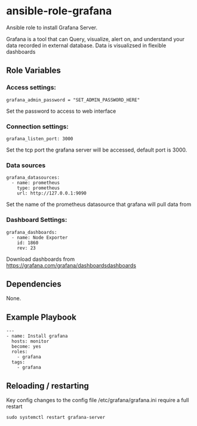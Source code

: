 # ansible-role-grafana
Ansible role to install Grafana Server.

Grafana is a tool that can Query, visualize, alert on, and understand your data recorded in external database.   Data is visualizsed in flexible dashboards

## Role Variables

### Access settings:

    grafana_admin_password = "SET_ADMIN_PASSWORD_HERE"

Set the password to access to web interface

### Connection settings:

    grafana_listen_port: 3000

Set the tcp port the grafana server will be accessed, default port is 3000. 

### Data sources

    grafana_datasources: 
      - name: prometheus
        type: prometheus
        url: http://127.0.0.1:9090


Set the name of the prometheus datasource that grafana will pull data from

### Dashboard Settings:

    grafana_dashboards:
      - name: Node Exporter
        id: 1860
        rev: 23

Download dashboards from https://grafana.com/grafana/dashboardsdashboards 

## Dependencies

None.

## Example Playbook

    ---
    - name: Install grafana
      hosts: monitor
      become: yes
      roles:
        - grafana
      tags: 
        - grafana

## Reloading / restarting

Key config changes to the config file /etc/grafana/grafana.ini require a full restart

    sudo systemctl restart grafana-server
